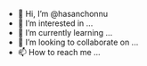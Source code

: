 - 👋 Hi, I’m @hasanchonnu
- 👀 I’m interested in ...
- 🌱 I’m currently learning ...
- 💞️ I’m looking to collaborate on ...
- 📫 How to reach me ...

<!---
hasanchonnu/hasanchonnu is a ✨ special ✨ repository because its `README.md` (this file) appears on your GitHub profile.
You can click the Preview link to take a look at your changes.
--->

